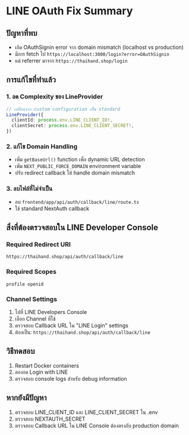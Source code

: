# LINE OAuth Fix Summary

## ปัญหาที่พบ
- เกิด OAuthSignin error จาก domain mismatch (localhost vs production)
- มีการ fetch ไป `https://localhost:3000/login?error=OAuthSignin`
- แต่ referrer มาจาก `https://thaihand.shop/login`

## การแก้ไขที่ทำแล้ว

### 1. ลด Complexity ของ LineProvider
```typescript
// เปลี่ยนจาก custom configuration เป็น standard
LineProvider({
  clientId: process.env.LINE_CLIENT_ID!,
  clientSecret: process.env.LINE_CLIENT_SECRET!,
})
```

### 2. แก้ไข Domain Handling
- เพิ่ม `getBaseUrl()` function เพื่อ dynamic URL detection
- เพิ่ม `NEXT_PUBLIC_FORCE_DOMAIN` environment variable
- ปรับ redirect callback ให้ handle domain mismatch

### 3. ลบไฟล์ที่ไม่จำเป็น
- ลบ `frontend/app/api/auth/callback/line/route.ts`
- ใช้ standard NextAuth callback

## สิ่งที่ต้องตรวจสอบใน LINE Developer Console

### Required Redirect URI
```
https://thaihand.shop/api/auth/callback/line
```

### Required Scopes
```
profile openid
```

### Channel Settings
1. ไปที่ LINE Developers Console
2. เลือก Channel ที่ใช้
3. ตรวจสอบ Callback URL ใน "LINE Login" settings
4. ต้องเป็น: `https://thaihand.shop/api/auth/callback/line`

## วิธีทดสอบ
1. Restart Docker containers
2. ลองกด Login with LINE
3. ตรวจสอบ console logs สำหรับ debug information

## หากยังมีปัญหา
1. ตรวจสอบ LINE_CLIENT_ID และ LINE_CLIENT_SECRET ใน .env
2. ตรวจสอบ NEXTAUTH_SECRET
3. ตรวจสอบ Callback URL ใน LINE Console ต้องตรงกับ production domain